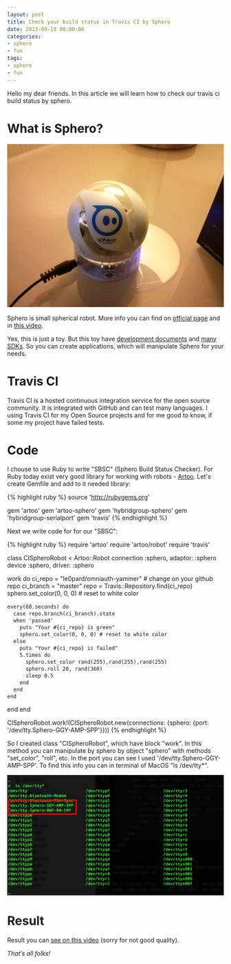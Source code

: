 ```yaml
---
layout: post
title: Check your build status in Travis CI by Sphero
date: 2013-09-19 00:00:00
categories:
- sphero
- fun
tags:
- sphero
- fun
---
```


Hello my dear friends. In this article we will learn how to check our travis ci build status by sphero.

# What is Sphero?

<a href="/assets/images/fun/sphero/sphero1.png"><img src="/assets/images/fun/sphero/sphero1.png" alt="sphero" title="sphero" class="aligncenter" /></a>

Sphero is small spherical robot. More info you can find on [official page](http://www.gosphero.com/) and in [this video](http://www.youtube.com/watch?v=5Bg88VkWGOQ).

Yes, this is just a toy. But this toy have [development documents](https://github.com/orbotix/DeveloperResources) and [many SDKs](https://developer.gosphero.com/). So you can create applications, which will manipulate Sphero for your needs.

# Travis CI

Travis CI is a hosted continuous integration service for the open source community. It is integrated with GitHub and can test many languages. I using Travis CI for my Open Source projects and for me good to know, if some my project have failed tests.

# Code

I chouse to use Ruby to write "SBSC" (Sphero Build Status Checker). For Ruby today exist very good library for working with robots - [Artoo](http://artoo.io/). Let's create Gemfile and add to it needed library:

{% highlight ruby %}
source 'http://rubygems.org'

gem 'artoo'
gem 'artoo-sphero'
gem 'hybridgroup-sphero'
gem 'hybridgroup-serialport'
gem 'travis'
{% endhighlight %}

Next we write code for for our "SBSC":

{% highlight ruby %}
require 'artoo'
require 'artoo/robot'
require 'travis'


class CISpheroRobot < Artoo::Robot
  connection :sphero, adaptor: :sphero
  device :sphero, driver: :sphero

  work do
    ci_repo = "le0pard/omniauth-yammer" # change on your github repo
    ci_branch = "master"
    repo = Travis::Repository.find(ci_repo)
    sphero.set_color(0, 0, 0) # reset to white color

    every(60.seconds) do
      case repo.branch(ci_branch).state
      when 'passed'
        puts "Your #{ci_repo} is green"
        sphero.set_color(0, 0, 0) # reset to white color
      else
        puts "Your #{ci_repo} is failed"
        5.times do
          sphero.set_color rand(255),rand(255),rand(255)
          sphero.roll 20, rand(360)
          sleep 0.5
        end
      end
    end
  end
end


CISpheroRobot.work!(CISpheroRobot.new(connections: {sphero: {port: '/dev/tty.Sphero-GGY-AMP-SPP'}}))
{% endhighlight %}

So I created class "CISpheroRobot", which have block "work". In this method you can manipulate by sphero by object "sphero" with methods "set_color", "roll", etc. In the port you can see I used '/dev/tty.Sphero-GGY-AMP-SPP'. To find this info you can in terminal of MacOS "ls /dev/tty\*".

<a href="/assets/images/fun/sphero/sphero.png"><img src="/assets/images/fun/sphero/sphero.png" alt="sphero" title="sphero" class="aligncenter" /></a>

# Result

Result you can [see on this video](http://youtu.be/P4JlJ3KrduA) (sorry for not good quality).

*That’s all folks!*